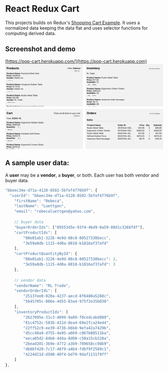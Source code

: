 # React Redux Cart 
This projects builds on Redux's [Shopping Cart Example](https://github.com/reduxjs/redux/tree/master/examples/shopping-cart.).
It uses a normalized data keeping the data flat and uses selector functions for computing derived data. 

## Screenshot and demo
[https://pop-cart.herokuapp.com/](https://pop-cart.herokuapp.com)
![Screenshot](screenshot.jpg)

## A sample user data:
A **user** may be a **vendor**, a **buyer**, or both. Each user has both vendor and buyer data. 

```javascript
"bbeec34e-d71a-4128-8502-5bfef4776b9f": {
  "userId": "bbeec34e-d71a-4128-8502-5bfef4776b9f",
	"firstName": "Rebeca",
	"lastName": "Luettgen",
	"email": "rebecaluettgen@yahoo.com",
	
	// buyer data
	"buyerOrderIds": ["09553d5e-93f4-46d9-8a59-88d1c3268fdf"],
	"cartProductIds": [
		"08e01ab1-3226-4e9d-88c8-80527338becc",
		"3e59a0db-1115-4d0a-8018-b1816af37afd"
	],
	"cartProductQuantityById": {
		"08e01ab1-3226-4e9d-88c8-80527338becc": 2,
		"3e59a0db-1115-4d0a-8018-b1816af37afd": 3
	},
	
	// vendor data
	"vendorName": "RL Trade",
	"vendorOrderIds": [
		"25137ee0-020a-4237-aecd-8f6480a5288c",
		"5645705c-806e-4d55-83a4-975f2e35b030"
	],
	"inventoryProductIds": [
		"2627095e-31c3-4099-9a89-f0cedcabd989",
		"81c4752c-583b-421d-8ea4-69e2fca24e44",
		"22ff52c9-ee39-4736-b6b8-9efa42a7429b",
		"d5cc48a9-d755-4e95-a069-c067b80511ba",
		"eeca05d2-84b0-4d4a-8d00-c50a15cb320a",
		"2bead201-3b9e-4772-a3b9-789658cc98b9",
		"db8bf420-7c17-48f9-a4b4-fdbf9f2589c1",
		"4224d21d-d508-40f4-bd79-9daf1131f9ff"
	]
},
```
